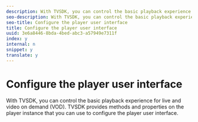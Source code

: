 ```yaml
---
description: With TVSDK, you can control the basic playback experience for live and video on demand (VOD). TVSDK provides methods and properties on the player instance that you can use to configure the player user interface.
seo-description: With TVSDK, you can control the basic playback experience for live and video on demand (VOD). TVSDK provides methods and properties on the player instance that you can use to configure the player user interface.
seo-title: Configure the player user interface
title: Configure the player user interface
uuid: 3e6a8446-8bda-4bed-abc3-a57949e7311f
index: y
internal: n
snippet: y
translate: y
---
```


# Configure the player user interface

With TVSDK, you can control the basic playback experience for live and video on demand (VOD). TVSDK provides methods and properties on the player instance that you can use to configure the player user interface.

